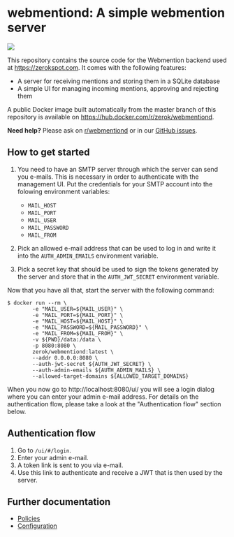 # webmentiond: A simple webmention server

<p style="text-align:left"><a href="https://zerokspot.com/weblog/2020/07/12/what-code-i-put-online/" style="border:none"><img src="https://zerokspot.com/images/status-maintained.svg"></a></p>

This repository contains the source code for the Webmention backend used at
<https://zerokspot.com>. It comes with the following features:

- A server for receiving mentions and storing them in a SQLite database
- A simple UI for managing incoming mentions, approving and rejecting them

A public Docker image built automatically from the master branch of this
repository is available on <https://hub.docker.com/r/zerok/webmentiond>.

**Need help?** Please ask on [r/webmentiond](https://www.reddit.com/r/webmentiond/) or in our [GitHub issues](https://github.com/zerok/webmentiond/issues).

## How to get started

1. You need to have an SMTP server through which the server can send you
   e-mails. This is necessary in order to authenticate with the management UI.
   Put the credentials for your SMTP account into the folowing environment
   variables:

   - `MAIL_HOST`
   - `MAIL_PORT`
   - `MAIL_USER`
   - `MAIL_PASSWORD`
   - `MAIL_FROM`

2. Pick an allowed e-mail address that can be used to log in and write it into
   the `AUTH_ADMIN_EMAILS` environment variable.

3. Pick a secret key that should be used to sign the tokens generated by the
   server and store that in the `AUTH_JWT_SECRET` environment variable. 

Now that you have all that, start the server with the following command:

```
$ docker run --rm \
		-e "MAIL_USER=${MAIL_USER}" \
		-e "MAIL_PORT=${MAIL_PORT}" \
		-e "MAIL_HOST=${MAIL_HOST}" \
		-e "MAIL_PASSWORD=${MAIL_PASSWORD}" \
		-e "MAIL_FROM=${MAIL_FROM}" \
		-v ${PWD}/data:/data \
		-p 8080:8080 \
		zerok/webmentiond:latest \
		--addr 0.0.0.0:8080 \
		--auth-jwt-secret ${AUTH_JWT_SECRET} \
		--auth-admin-emails ${AUTH_ADMIN_MAILS} \
		--allowed-target-domains ${ALLOWED_TARGET_DOMAINS}
```

When you now go to http://localhost:8080/ui/ you will see a login dialog where
you can enter your admin e-mail address. For details on the authentication
flow, please take a look at the "Authentication flow" section below.

## Authentication flow

1. Go to `/ui/#/login`.
2. Enter your admin e-mail.
3. A token link is sent to you via e-mail.
4. Use this link to authenticate and receive a JWT that is then used by the
   server.

## Further documentation

- [Policies](./docs/policies.md)
- [Configuration](./docs/configuration.md)


